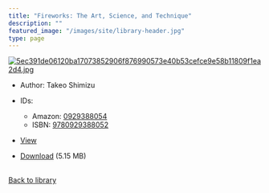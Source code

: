 ```yaml
---
title: "Fireworks: The Art, Science, and Technique"
description: ""
featured_image: "/images/site/library-header.jpg"
type: page
---
```


<a href="" target="_blank">![5ec391de06120ba17073852906f876990573e40b53cefce9e58b11809f1ea2d4.jpg](/images/library/5ec391de06120ba17073852906f876990573e40b53cefce9e58b11809f1ea2d4.jpg)</a>
* Author: Takeo Shimizu
* IDs:
  * Amazon: <a href="https://www.amazon.com/dp/0929388054" target="_blank">0929388054</a>
  * ISBN: <a href="https://www.worldcat.org/isbn/9780929388052" target="_blank">9780929388052</a>
* <a href="" target="_blank">View</a>

* [Download]() (5.15 MB)

<br />[Back to library](/library/)
